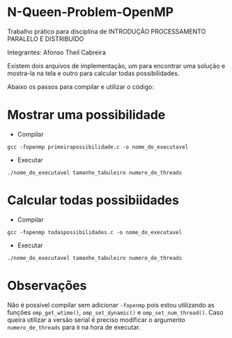 # N-Queen-Problem-OpenMP

Trabalho prático para disciplina de INTRODUÇÃO PROCESSAMENTO PARALELO E DISTRIBUÍDO

Integrantes: Afonso Theil Cabreira


Existem dois arquivos de implementação, um para encontrar uma solução e mostra-la na tela e outro para calcular todas possibilidades.

Abaixo os passos para compilar e utilizar o código:


# Mostrar uma possibilidade #

* Compilar
```
gcc -fopenmp primeirapossibilidade.c -o nome_do_executavel
```
* Executar
```
./nome_do_executavel tamanho_tabuleiro numero_de_threads
```

# Calcular todas possibiidades

* Compilar
```
gcc -fopenmp todaspossibilidades.c -o nome_do_executavel
```
* Executar
```
./nome_do_executavel tamanho_tabuleiro numero_de_threads
```
# Observações

Não é possivel compilar sem adicionar ``` -fopenmp ``` pois estou utilizando as funções ```omp_get_wtime()```, ```omp_set_dynamic()``` e ```omp_set_num_thread()```. Caso queira utilizar a versão serial é preciso modificar o argumento ```numero_de_threads``` para ```0``` na hora de executar.
